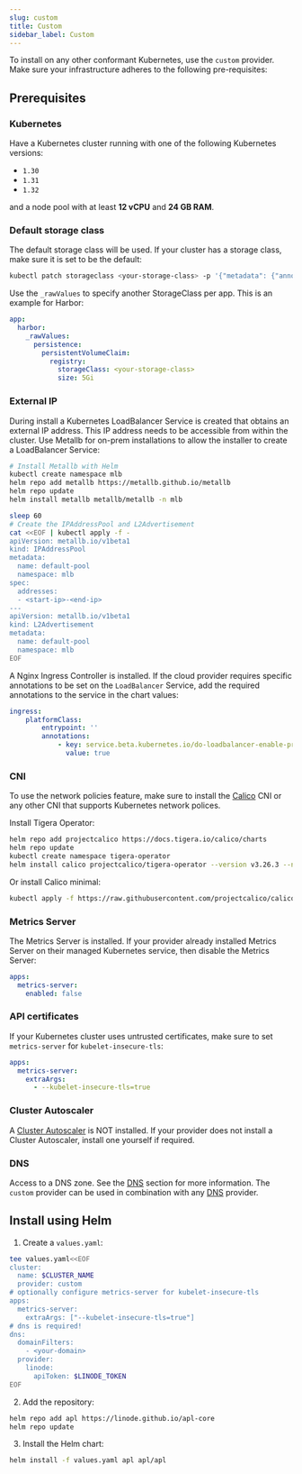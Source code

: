 ```yaml
---
slug: custom
title: Custom
sidebar_label: Custom
---
```


To install on any other conformant Kubernetes, use the `custom` provider. Make sure your infrastructure adheres to the following pre-requisites:

## Prerequisites

### Kubernetes

Have a Kubernetes cluster running with one of the following Kubernetes versions:

- `1.30`
- `1.31`
- `1.32`

and a node pool with at least **12 vCPU** and **24 GB RAM**.

### Default storage class

The default storage class will be used. If your cluster has a storage class, make sure it is set to be the default:

```bash
kubectl patch storageclass <your-storage-class> -p '{"metadata": {"annotations":{"storageclass.kubernetes.io/is-default-class":"true"}}}'
```

Use the `_rawValues` to specify another StorageClass per app. This is an example for Harbor:

```yaml
app:
  harbor:
    _rawValues:
      persistence:
        persistentVolumeClaim:
          registry:
            storageClass: <your-storage-class>
            size: 5Gi
```

### External IP

During install a Kubernetes LoadBalancer Service is created that obtains an external IP address. This IP address needs to be accessible from within the cluster. Use Metallb for on-prem installations to allow the installer to create a LoadBalancer Service:

```bash
# Install Metallb with Helm
kubectl create namespace mlb
helm repo add metallb https://metallb.github.io/metallb
helm repo update
helm install metallb metallb/metallb -n mlb

sleep 60
# Create the IPAddressPool and L2Advertisement
cat <<EOF | kubectl apply -f -
apiVersion: metallb.io/v1beta1
kind: IPAddressPool
metadata:
  name: default-pool
  namespace: mlb
spec:
  addresses:
  - <start-ip>-<end-ip>
---
apiVersion: metallb.io/v1beta1
kind: L2Advertisement
metadata:
  name: default-pool
  namespace: mlb
EOF
```

A Nginx Ingress Controller is installed. If the cloud provider requires specific annotations to be set on the `LoadBalancer` Service, add the required annotations to the service in the chart values:

```yaml
ingress:
    platformClass:
        entrypoint: ''
        annotations:
            - key: service.beta.kubernetes.io/do-loadbalancer-enable-proxy-protocol
              value: true
```

### CNI

To use the network policies feature, make sure to install the [Calico](https://www.tigera.io/project-calico/) CNI or any other CNI that supports Kubernetes network polices.

Install Tigera Operator:

```bash
helm repo add projectcalico https://docs.tigera.io/calico/charts
helm repo update
kubectl create namespace tigera-operator
helm install calico projectcalico/tigera-operator --version v3.26.3 --namespace tigera-operator
```

Or install Calico minimal:

```bash
kubectl apply -f https://raw.githubusercontent.com/projectcalico/calico/v3.26.3/manifests/calico.yaml
```

### Metrics Server

The Metrics Server is installed. If your provider already installed Metrics Server on their managed Kubernetes service, then disable the Metrics Server:

```yaml
apps:
  metrics-server:
    enabled: false
```

### API certificates

If your Kubernetes cluster uses untrusted certificates, make sure to set `metrics-server` for `kubelet-insecure-tls`:

```yaml
apps:
  metrics-server:
    extraArgs:
      - --kubelet-insecure-tls=true
```

### Cluster Autoscaler

A [Cluster Autoscaler](https://github.com/kubernetes/autoscaler) is NOT installed. If your provider does not install a Cluster Autoscaler, install one yourself if required.

### DNS

Access to a DNS zone. See the [DNS](dns.md) section for more information. The `custom` provider can be used in combination with any [DNS](dns.md) provider.

## Install using Helm

1. Create a `values.yaml`:

```bash
tee values.yaml<<EOF
cluster:
  name: $CLUSTER_NAME
  provider: custom
# optionally configure metrics-server for kubelet-insecure-tls
apps:
  metrics-server:
    extraArgs: ["--kubelet-insecure-tls=true"]
# dns is required!
dns:
  domainFilters: 
    - <your-domain>
  provider:
    linode:
      apiToken: $LINODE_TOKEN
EOF
```

2. Add the repository:

```bash
helm repo add apl https://linode.github.io/apl-core
helm repo update
```

3. Install the Helm chart:

```bash
helm install -f values.yaml apl apl/apl
```
